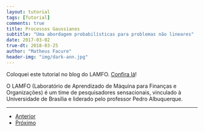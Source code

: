 ```yaml
---
layout: tutorial
tags: [Tutorial]
comments: true
title: Processos Gaussianos
subtitle: "Uma abordagem probabilísticas para problemas não lineares"
date: 2017-03-02
true-dt: 2018-03-25
author: "Matheus Facure"
header-img: "img/dark-ann.jpg"
---
```


Coloquei este tutorial no blog do LAMFO. [Confira lá](https://lamfo-unb.github.io/2018/03/24/gaussian-process/)!

O LAMFO (Laboratório de Aprendizado de Máquina para Finanças e Organizações) é um time de pesquisadores sensacionais, vinculado à Universidade de Brasília e liderado pelo professor Pedro Albuquerque.

***

<ul class="pager">
  <li class="previous"><a href="/2017/03/01/regr-poli/">Anterior</a></li>
  <li class="next"><a href="/2017/03/03/func-custo-regr/">Próximo</a></li>
</ul>